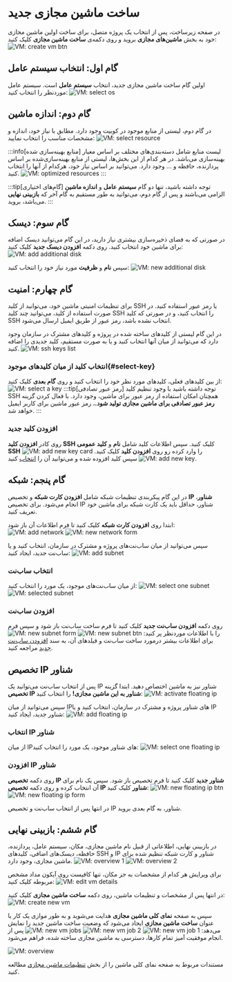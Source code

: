 # ساخت ماشین مجازی جدید

در صفحه زیرساخت، پس از انتخاب یک پروژه متصل، برای ساخت اولین ماشین مجازی خود به بخش **ماشین‌های مجازی** بروید و روی دکمه‌ی **ساخت ماشین مجازی** کلیک کنید:
![VM: create vm btn](create-vm-btn.png)

## گام اول: انتخاب سیستم عامل

اولین گام ساخت ماشین مجازی جدید، انتخاب **سیستم عامل** است. سیستم عامل موردنظر را انتخاب کنید:
![VM: select os](select-os.png)

## گام دوم: اندازه ماشین

در گام دوم، لیستی از منابع موجود در کوبیت وجود دارد. مطابق با نیاز خود، اندازه و مشخصات مناسب را انتخاب نمایید:
![VM: select resource](resource-list-1.png)

:::info[منابع بهینه‌سازی شده]
لیست منابع شامل دسته‌بندی‌های مختلف بر اساس معیار بهینه‌سازی می‌باشد. در هر کدام از این بخش‌ها، لیستی از منابع بهینه‌سازی‌شده بر اساس پردازنده، حافظه و ... وجود دارد. می‌توانید بر اساس نیاز خود، هرکدام از آنها را انتخاب کنید.
![VM: optimized resources](optimized-resources-list.png)
:::

:::tip[گام‌های اختیاری]
توجه داشته باشید، تنها دو گام **سیستم عامل** و **اندازه ماشین** الزامی می‌باشند و پس از گام دوم، می‌توانید به طور مستقیم به گام آخر که **بازبینی نهایی** می‌باشد، بروید.
:::

## گام سوم: دیسک

در صورتی که به فضای ذخیره‌سازی بیشتری نیاز دارید، در این گام می‌توانید دیسک اضافه برای ماشین خود انتخاب کنید. روی دکمه **افزودن دیسک جدید** کلیک کنید:
![VM: add additional disk](add-additional-disk.png)

سپس **نام** و **ظرفیت** مورد نیاز خود را انتخاب کنید:
![VM: new additional disk](new-additional-disk.png)

## گام چهارم: امنیت

برای تنظیمات امنیتی ماشین خود، می‌توانید از کلید SSH یا رمز عبور استفاده کنید. در صورت استفاده از کلید، می‌توانید چند کلید SSH را انتخاب کنید، و در صورتی که کلید SSH انتخاب نشده باشد، رمز عبور از طریق ایمیل ارسال می‌شود.

در این گام لیستی از کلیدهای ساخته شده در پروژه و کلیدهای مشترک در سازمان وجود دارد که می‌توانید از میان آنها انتخاب کنید و یا به صورت مستقیم، کلید جدیدی را اضافه کنید.
![VM: ssh keys list](ssh-keys-list.png)

### انتخاب کلید از میان کلیدهای موجود{#select-key}

از بین کلیدهای فعلی، کلیدهای مورد نظر خود را انتخاب کنید و روی **گام بعدی** کلیک کنید:
![VM: select a key](select-key.png)
:::tip[رمز عبور تصادفی]
توجه داشته باشید با وجود تنظیم کلید SSH همچنان امکان استفاده از رمز عبور برای ماشین، وجود دارد. با فعال کردن گزینه **رمز عبور تصادفی برای ماشین مجازی تولید شود.**، رمز عبور ماشین برای کاربر ایمیل خواهد شد.
:::

### افزودن کلید جدید

روی کادر **افزودن کلید SSH** کلیک کنید. سپس اطلاعات کلید شامل **نام** و **کلید عمومی SSH** را وارد کرده رو روی **افزودن کلید** کلیک کنید.
![VM: add new key card](add-new-key-card.png)
![VM: add new key](add-new-key.png)
سپس کلید افزوده شده و می‌توانید آن را [انتخاب](#select-key) کنید.

## گام پنجم: شبکه

در این گام پیکربندی تنظیمات شبکه شامل **افزودن کارت شبکه** و تخصیص **IP شناور**، انجام می‌شود. برای تخصیص IP شناور، حداقل باید یک کارت شبکه برای ماشین خود تعریف کنید.

ابتدا روی **افزودن کارت شبکه** کلیک کنید تا فرم اطلاعات آن باز شود:
![VM: add network](add-network.png)
![VM: new network form](new-network-form.png)

سپس می‌توانید از میان ساب‌نت‌های پروژه و مشترک در سازمان، انتخاب کنید و یا ساب‌نت جدید، ایجاد کنید:
![VM: add subnet](select-subnet.png)

### انتخاب ساب‌نت

از میان ساب‌نت‌های موجود، یک مورد را انتخاب کنید:
![VM: select one subnet](select-subnet-2.png)
![VM: selected subnet](selected-subnet.png)

### افزودن ساب‌نت

روی دکمه **افزودن ساب‌نت جدید** کلیک کنید تا فرم ساخت ساب‌نت باز شود و سپس فرم را با اطلاعات موردنظر پر کنید:
![VM: new subnet btn](new-subnet-btn-vm.png)
![VM: new subnet form](new-subnet-form-vm.png)
برای اطلاعات بیشتر درمورد ساخت ساب‌نت و فیلدهای آن، به سند [افزودن ساب‌نت جدید](../subnets#add-new-subnet) مراجعه کنید.

## تخصیص IP شناور

پس از انتخاب ساب‌نت می‌توانید یک IP شناور نیز به ماشین اختصاص دهید. ابتدا گزینه **تخصیص IP شناور به این ماشین مجازی!** را انتخاب کنید:
![VM: activate floating ip](activate-floating-ip.png)

سپس می‌توانید از میان IPهای شناور پروژه و مشترک در سازمان، انتخاب کنید و یا IP شناور جدید، ایجاد کنید:
![VM: add floating ip](select-floating-ip.png)

### انتخاب IP شناور

از میان IPهای شناور موجود، یک مورد را انتخاب کنید:
![VM: select one floating ip](select-floating-ip-2.png)

### افزودن IP شناور

روی دکمه **تخصیص IP شناور جدید** کلیک کنید تا فرم تخصیص باز شود. سپس یک نام برای آن انتخاب کرده و روی دکمه **تخصیص IP شناور** کلیک کنید:
![VM: new floating ip btn](new-floating-ip-btn.png)
![VM: new floating ip form](new-floating-ip-form.png)

در انتها پس از انتخاب ساب‌نت و تخصیص IP شناور، به گام بعدی بروید.

## گام ششم: بازبینی نهایی

در بازبینی نهایی، اطلاعاتی از قبیل نام ماشین مجازی، مکان، سیستم عامل، پردازنده، حافظه، دیسک‌های اضافی، کلیدهای SSH و IP شناور و کارت شبکه تنظیم شده برای ماشین مجازی، وجود دارد.
![VM: overview 1](overview-new-vm-1.png)
![VM: overview 2](overview-new-vm-2.png)

برای ویرایش هر کدام از مشخصات به جز مکان، تنها کافیست روی آیکون مداد مشخص مربوطه کلیک کنید:
![VM: edit vm details](edit-new-vm-details.png)

در انتها پس از مشخصات و تنظیمات ماشین، روی دکمه **ساخت ماشین مجازی** کلیک کنید:
![VM: create new vm](create-new-vm.png)

سپس به صفحه **نمای کلی ماشین مجازی** هدایت می‌شوید و به طور موازی یک کار با عنوان **ساخت ماشین مجازی** ایجاد می‌شود که وضعیت ساخت ماشین جدید را نمایش می‌دهد:
![VM: new vm job 1](new-vm-job-1.png)
![VM: new vm job 2](new-vm-job-2.png)
![VM: new vm jobs](new-vm-jobs.png)
پس از انجام موفقیت آمیز تمام کارها، دسترسی به ماشین مجازی ساخته شده، فراهم می‌شود.

![VM: overview](overview-new-vm.png)

مستندات مربوط به صفحه نمای کلی ماشین را از بخش [تنظیمات ماشین‌ مجازی](../vms) مطالعه کنید.
